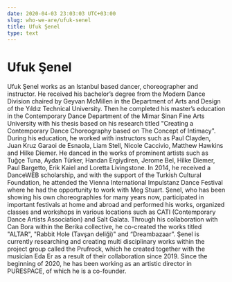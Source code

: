```yaml
---
date: 2020-04-03 23:03:03 UTC+03:00
slug: who-we-are/ufuk-senel
title: Ufuk Şenel
type: text
---
```

# Ufuk Şenel

Ufuk Şenel works as an Istanbul based dancer, choreographer and instructor.
He received his bachelor’s degree from the Modern Dance Division
chaired by Geyvan McMillen in the Department of Arts and Design
of the Yıldız Technical University.
Then he completed his master’s education in the Contemporary Dance Department
of the Mimar Sinan Fine Arts University
with his thesis based on his research titled
"Creating a Contemporary Dance Choreography based on The Concept of Intimacy".
During his education, he worked with instructors such as Paul Clayden,
Juan Kruz Garaoi de Esnaola, Liam Stell, Nicole Caccivio, Matthew Hawkins
and Hilke Diemer.
He danced in the works of prominent artists such as Tuğçe Tuna, Aydan Türker,
Handan Ergiydiren, Jerome Bel, Hilke Diemer, Paul Bargetto, Erik Kaiel
and Loretta Livingstone.
In 2014, he received a DanceWEB scholarship,
and with the support of the Turkish Cultural Foundation,
he attended the Vienna International Impulstanz Dance Festival
where he had the opportunity to work with Meg Stuart.
Şenel, who has been showing his own choreographies for many years now,
participated in important festivals at home and abroad and performed his works,
organized classes and workshops in various locations
such as CATI (Contemporary Dance Artists Association) and Salt Galata.
Through his collaboration with Can Bora within the Berika collective,
he co-created the works titled "ALTAR", "Rabbit Hole (Tavşan deliği)"
and “Dreambazaar”.
Şenel is currently researching and creating multi disciplinary works
within the project group called the Prufrock,
which he created together with the musician Eda Er
as a result of their collaboration since 2019.
Since the beginning of 2020, he has been working as an artistic director
in PURESPACE, of which he is a co-founder.
